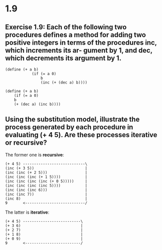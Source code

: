 # 1.9

## Exercise 1.9: Each of the following two procedures defines a method for adding two positive integers in terms of the procedures inc, which increments its ar- gument by 1, and dec, which decrements its argument by 1.

```text
(define (+ a b)
            (if (= a 0)
                b
                (inc (+ (dec a) b))))

(define (+ a b)
    (if (= a 0)
    b
    (+ (dec a) (inc b))))
```

## Using the substitution model, illustrate the process generated by each procedure in evaluating \(+ 4 5\). Are these processes iterative or recursive?

The former one is **recursive**:

```text
(+ 4 5) ----------------------------\
(inc (+ 3 5))                       |
(inc (inc (+ 2 5)))                 |
(inc (inc (inc (+ 1 5))))           |
(inc (inc (inc (inc (+ 0 5)))))     |
(inc (inc (inc (inc 5))))           |
(inc (inc (inc 6)))                 |
(inc (inc 7))                       |
(inc 8)                             |
9       <---------------------------/
```

The latter is **iterative**:

```text
(+ 4 5) --------------------------\
(+ 3 6)                           |
(+ 2 7)                           |
(+ 1 8)                           |
(+ 0 9)                           |
9       <-------------------------/
```

